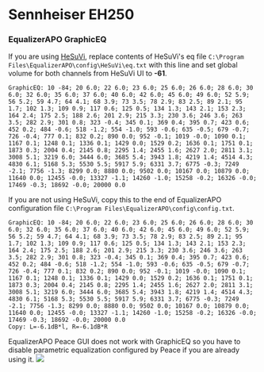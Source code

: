 # Sennheiser EH250
### EqualizerAPO GraphicEQ
If you are using [HeSuVi](https://sourceforge.net/projects/hesuvi/), replace contents of HeSuVi's eq file `C:\Program Files\EqualizerAPO\config\HeSuVi\eq.txt` with this line and set global volume for both channels from HeSuVi UI to **-61**.
```
GraphicEQ: 10 -84; 20 6.0; 22 6.0; 23 6.0; 25 6.0; 26 6.0; 28 6.0; 30 6.0; 32 6.0; 35 6.0; 37 6.0; 40 6.0; 42 6.0; 45 6.0; 49 6.0; 52 5.9; 56 5.2; 59 4.7; 64 4.1; 68 3.9; 73 3.5; 78 2.9; 83 2.5; 89 2.1; 95 1.7; 102 1.3; 109 0.9; 117 0.6; 125 0.5; 134 1.3; 143 2.1; 153 2.3; 164 2.4; 175 2.5; 188 2.6; 201 2.9; 215 3.3; 230 3.6; 246 3.6; 263 3.5; 282 2.9; 301 0.8; 323 -0.4; 345 0.1; 369 0.4; 395 0.7; 423 0.6; 452 0.2; 484 -0.6; 518 -1.2; 554 -1.0; 593 -0.6; 635 -0.5; 679 -0.7; 726 -0.4; 777 0.1; 832 0.2; 890 0.0; 952 -0.1; 1019 -0.0; 1090 0.1; 1167 0.1; 1248 0.1; 1336 0.1; 1429 0.0; 1529 0.2; 1636 0.1; 1751 0.1; 1873 0.3; 2004 0.4; 2145 0.8; 2295 1.4; 2455 1.6; 2627 2.0; 2811 3.1; 3008 5.1; 3219 6.0; 3444 6.0; 3685 5.4; 3943 1.8; 4219 1.4; 4514 4.3; 4830 6.1; 5168 5.3; 5530 5.5; 5917 5.9; 6331 3.7; 6775 -0.3; 7249 -2.1; 7756 -1.3; 8299 0.0; 8880 0.0; 9502 0.0; 10167 0.0; 10879 0.0; 11640 0.0; 12455 -0.0; 13327 -1.1; 14260 -1.0; 15258 -0.2; 16326 -0.0; 17469 -0.3; 18692 -0.0; 20000 0.0
```
If you are not using HeSuVi, copy this to the end of EqualizerAPO configuration file `C:\Program Files\EqualizerAPO\config\config.txt`.
```
GraphicEQ: 10 -84; 20 6.0; 22 6.0; 23 6.0; 25 6.0; 26 6.0; 28 6.0; 30 6.0; 32 6.0; 35 6.0; 37 6.0; 40 6.0; 42 6.0; 45 6.0; 49 6.0; 52 5.9; 56 5.2; 59 4.7; 64 4.1; 68 3.9; 73 3.5; 78 2.9; 83 2.5; 89 2.1; 95 1.7; 102 1.3; 109 0.9; 117 0.6; 125 0.5; 134 1.3; 143 2.1; 153 2.3; 164 2.4; 175 2.5; 188 2.6; 201 2.9; 215 3.3; 230 3.6; 246 3.6; 263 3.5; 282 2.9; 301 0.8; 323 -0.4; 345 0.1; 369 0.4; 395 0.7; 423 0.6; 452 0.2; 484 -0.6; 518 -1.2; 554 -1.0; 593 -0.6; 635 -0.5; 679 -0.7; 726 -0.4; 777 0.1; 832 0.2; 890 0.0; 952 -0.1; 1019 -0.0; 1090 0.1; 1167 0.1; 1248 0.1; 1336 0.1; 1429 0.0; 1529 0.2; 1636 0.1; 1751 0.1; 1873 0.3; 2004 0.4; 2145 0.8; 2295 1.4; 2455 1.6; 2627 2.0; 2811 3.1; 3008 5.1; 3219 6.0; 3444 6.0; 3685 5.4; 3943 1.8; 4219 1.4; 4514 4.3; 4830 6.1; 5168 5.3; 5530 5.5; 5917 5.9; 6331 3.7; 6775 -0.3; 7249 -2.1; 7756 -1.3; 8299 0.0; 8880 0.0; 9502 0.0; 10167 0.0; 10879 0.0; 11640 0.0; 12455 -0.0; 13327 -1.1; 14260 -1.0; 15258 -0.2; 16326 -0.0; 17469 -0.3; 18692 -0.0; 20000 0.0
Copy: L=-6.1dB*l, R=-6.1dB*R
```
EqualizerAPO Peace GUI does not work with GraphicEQ so you have to disable parametric equalization configured by Peace if you are already using it.
![](https://raw.githubusercontent.com/jaakkopasanen/AutoEq/master/results/Innerfidelity%202017/headphoncecom/onear/Sennheiser%20EH250/Sennheiser%20EH250.png)
